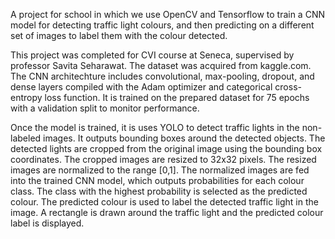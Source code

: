 A project for school in which we use OpenCV and Tensorflow to train a CNN model for detecting traffic light colours, and then predicting on a different set of images to label them with the colour detected.

This project was completed for CVI course at Seneca, supervised by professor Savita Seharawat.
The dataset was acquired from kaggle.com.
The CNN architechture includes convolutional, max-pooling, dropout, and dense layers compiled with the Adam optimizer and categorical cross-entropy loss function. It is trained on the prepared dataset for 75 epochs with a validation split to monitor performance.

Once the model is trained, it is uses YOLO to detect traffic lights in the non-labeled images. It outputs bounding boxes around the detected objects. The detected lights are cropped from the original image using the bounding box coordinates. The cropped images are resized to 32x32 pixels. The resized images are normalized to the range [0,1]. The normalized images are fed into the trained CNN model, which outputs probabilities for each colour class. The class with the highest probability is selected as the predicted colour. The predicted colour is used to label the detected traffic light in the image. A rectangle is drawn around the traffic light and the predicted colour label is displayed.

